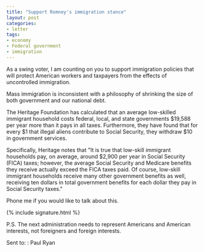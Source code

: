 ```yaml
---
title: "Support Romney's immigration stance"
layout: post
categories:
- letter
tags:
- economy
- Federal government
- immigration
---
```


As a swing voter, I am counting on you to support immigration policies that will protect American workers and taxpayers from the effects of uncontrolled immigration.

Mass immigration is inconsistent with a philosophy of shrinking the size of both government and our national debt.

The Heritage Foundation has calculated that an average low-skilled immigrant household costs federal, local, and state governments $19,588 per year more than it pays in all taxes. Furthermore, they have found that for every $1 that illegal aliens contribute to Social Security, they withdraw $10 in government services.

Specifically, Heritage notes that "It is true that low-skill immigrant households pay, on average, around $2,900 per year in Social Security (FICA) taxes; however, the average Social Security and Medicare benefits they receive actually exceed the FICA taxes paid. Of course, low-skill immigrant households receive many other government benefits as well, receiving ten dollars in total government benefits for each dollar they pay in Social Security taxes."

Phone me if you would like to talk about this.

{% include signature.html %}

P.S. The next administration needs to represent Americans and American interests, not foreigners and foreign interests.

Sent to:
: Paul Ryan
